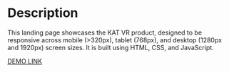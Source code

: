# Description

This landing page showcases the KAT VR product, designed to be responsive across mobile (>320px), tablet (768px), and desktop (1280px and 1920px) screen sizes. 
It is built using HTML, CSS, and JavaScript.

[DEMO LINK](https://valost.github.io/katvr-landing/)
